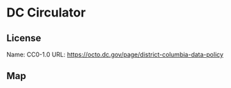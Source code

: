 # DC Circulator
    
## License

Name: CC0-1.0
URL: https://octo.dc.gov/page/district-columbia-data-policy

## Map

<WorldMap topic="stefan/public-transport/DC_Circulator/vehicle_positions/#" />
